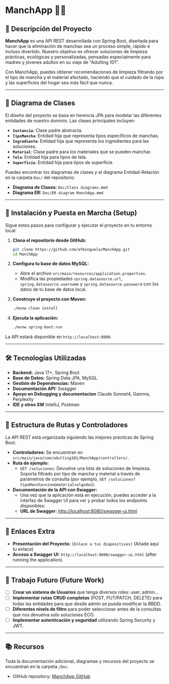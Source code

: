# ManchApp 🧼✨

## 🎯 Descripción del Proyecto

**ManchApp** es una API REST desarrollada con Spring Boot, diseñada para hacer que la eliminación de manchas sea un proceso simple, rápido e incluso divertido. Nuestro objetivo es ofrecer soluciones de limpieza prácticas, ecológicas y personalizadas, pensadas especialmente para madres y jóvenes adultos en su viaje de "Adulting 101".

Con ManchApp, puedes obtener recomendaciones de limpieza filtrando por el tipo de mancha y el material afectado, haciendo que el cuidado de la ropa y las superficies del hogar sea más fácil que nunca.

---

## 🎨 Diagrama de Clases

El diseño del proyecto se basa en herencia JPA para modelar las diferentes entidades de nuestro dominio. Las clases principales incluyen:

- **`Sustancia`**: Clase padre abstracta.
- **`TipoMancha`**: Entidad hija que representa tipos específicos de manchas.
- **`Ingrediente`**: Entidad hija que representa los ingredientes para las soluciones.
- **`Material`**: Clase padre para los materiales que se pueden manchar.
- **`Tela`**: Entidad hija para tipos de tela.
- **`Superficie`**: Entidad hija para tipos de superficie.

Puedes encontrar los diagramas de clases y el diagrama Entidad-Relación en la carpeta `Doc/` del repositorio:
- **Diagrama de Clases:** `Doc/Class diagrams.mmd`
- **Diagrama ER:** `Doc/ER diagram ManchApp.mmd`

---

## 🚀 Instalación y Puesta en Marcha (Setup)

Sigue estos pasos para configurar y ejecutar el proyecto en tu entorno local:

1.  **Clona el repositorio desde GitHub:**
    ```bash
    git clone https://github.com/afminguela/ManchApp.git
    cd ManchApp
    ```

2.  **Configura tu base de datos MySQL:**
    -   Abre el archivo `src/main/resources/application.properties`.
    -   Modifica las propiedades `spring.datasource.url`, `spring.datasource.username` y `spring.datasource.password` con los datos de tu base de datos local.

3.  **Construye el proyecto con Maven:**
    ```bash
    ./mvnw clean install
    ```

4.  **Ejecuta la aplicación:**
    ```bash
    ./mvnw spring-boot:run
    ```
La API estará disponible en `http://localhost:8080`.

---

## 🛠️ Tecnologías Utilizadas

-   **Backend:** Java 17+, Spring Boot
-   **Base de Datos:** Spring Data JPA, MySQL
-   **Gestión de Dependencias:** Maven
-   **Documentación API:** Swagger
-   **Apoyo en Debugging y documentacion** Claude Sonnet4, Gamma, Perplexity
-   **IDE y otros SW** IntelliJ, Postman
---

## 📁 Estructura de Rutas y Controladores

La API REST está organizada siguiendo las mejores prácticas de Spring Boot.

-   **Controladores:** Se encuentran en `src/main/java/com/adulting101/ManchApp/controllers/`.
-   **Ruta de ejemplo:**
    -   `GET /soluciones`: Devuelve una lista de soluciones de limpieza. Soporta filtrado por tipo de mancha y material a través de parámetros de consulta (por ejemplo, `GET /soluciones?tipoMancha=vino&material=algodon`).
-   **Documentación de la API con Swagger:**
    -   Una vez que la aplicación está en ejecución, puedes acceder a la interfaz de Swagger UI para ver y probar todos los endpoints disponibles:
    -   **URL de Swagger:** [http://localhost:8080/swagger-ui.html](http://localhost:8080/swagger-ui.html)

---

## 🔗 Enlaces Extra


-   **Presentación del Proyecto:** `[Enlace a tus diapositivas]` (Añade aquí tu enlace)
-   **Acceso a Swagger UI:**  `http://localhost:8080/swagger-ui.html` (after running the application).

---

## 🔮 Trabajo Futuro (Future Work)

-   [ ] **Crear un sistema de Usuarios** que tenga diversos roles: user, admin...
-   [ ] **Implementar rutas CRUD completas** (POST, PUT/PATCH, DELETE) para todas las entidades para que desde admin se pueda modificar la BBDD.
-   [ ] **Diferentes nivels de filtro** para poder seleccionar antes de la consultas que nos devuelva solo soluciones ECO.
-   [ ] **Implementar autenticación y seguridad** utilizando Spring Security y JWT.

---

## 📚 Recursos

Toda la documentación adicional, diagramas y recursos del proyecto se encuentran en la carpeta `/Doc`.

- GitHub repository: [ManchApp GitHub](https://github.com/afminguela/ManchApp.git)



